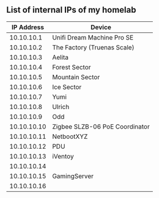 ## List of internal IPs of my homelab ##

| IP Address    | Device                         |
|---------------|--------------------------------|
| 10.10.10.1    | Unifi Dream Machine Pro SE     |
| 10.10.10.2    | The Factory (Truenas Scale)    |
| 10.10.10.3    | Aelita                         |
| 10.10.10.4    | Forest Sector                  |
| 10.10.10.5    | Mountain Sector                |
| 10.10.10.6    | Ice Sector                     |
| 10.10.10.7    | Yumi                           |
| 10.10.10.8    | Ulrich                         |
| 10.10.10.9    | Odd                            |
| 10.10.10.10   | Zigbee SLZB-06 PoE Coordinator |
| 10.10.10.11   | NetbootXYZ                     |
| 10.10.10.12   | PDU                            |
| 10.10.10.13   | iVentoy                        |
| 10.10.10.14   |                                |
| 10.10.10.15   | GamingServer                   |
| 10.10.10.16   |                                |
